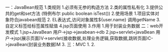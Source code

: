 一：JavaBean规范
    1.类规则
        1.必须有无参的构造方法
        2.类的属性私有化
        3.提供公共的get和set方法 
        (特例布尔 public boolean isTest())
    2.使用场景
        1.项目实体对象符合javabean规范
        2. EL表达式,访问对象属性${user.name} 调用getName
        3.自定义标签给标签属性赋值
        4.jsp页面使用
    3.作用
        1.用于封装业务数据
二：web开发模式
    1.jsp+JavaBean  用户->jsp->javabean->db
    2.jsp+servlet+javaBean 
        用户->jsp(展示页面)V->servlet(接收数据,处理业务逻辑,获取数据,跳转页面)C->javaBean(封装业务数据)M
    3.
三：MVC
    1.
    2.